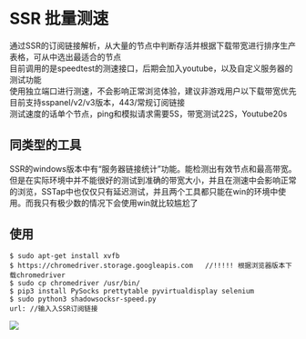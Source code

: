 # SSR 批量测速

通过SSR的订阅链接解析，从大量的节点中判断存活并根据下载带宽进行排序生产表格，可从中选出最适合的节点  
目前调用的是speedtest的测速接口，后期会加入youtube，以及自定义服务器的测试功能  
使用独立端口进行测速，不会影响正常浏览体验，建议非游戏用户以下载带宽优先  
目前支持sspanel/v2/v3版本，443/常规订阅链接  
测试速度的话单个节点，ping和模拟请求需要5S，带宽测试22S，Youtube20s   

## 同类型的工具

SSR的windows版本中有“服务器链接统计”功能。能检测出有效节点和最高带宽。但是在实际环境中并不能很好的测试到准确的带宽大小，并且在测速中会影响正常的浏览，SSTap中也仅仅只有延迟测试，并且两个工具都只能在win的环境中使用。而我只有极少数的情况下会使用win就比较尴尬了

## 使用

```
$ sudo apt-get install xvfb
$ https://chromedriver.storage.googleapis.com   //!!!!! 根据浏览器版本下载chromedriver
$ sudo cp chromedriver /usr/bin/
$ pip3 install PySocks prettytable pyvirtualdisplay selenium
$ sudo python3 shadowsocksr-speed.py
url: //输入入SSR订阅链接
```

![](https://file-temp.oss-cn-beijing.aliyuncs.com/201810280012.png)
